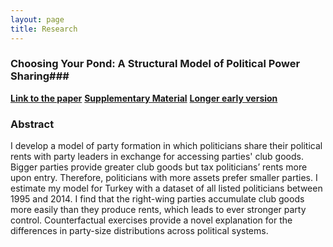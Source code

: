 ```yaml
---
layout: page
title: Research
---
```

### Choosing Your Pond: A Structural Model of Political Power Sharing###



**[Link to the paper](https://selcencakir.github.io/img/Cakir_Pond_October2019.pdf)**
**[Supplementary Material](https://selcencakir.github.io/img/Pond_OnlineAppendix.pdf)**
**[Longer early version](https://selcencakir.github.io/img/Cakir_May2018.pdf)**

### Abstract  ###


I develop a model of party formation in which politicians share their political rents with party leaders in exchange for accessing parties' club goods. Bigger parties provide greater club goods but tax politicians’ rents more upon entry. Therefore, politicians with more assets prefer smaller parties. I estimate my model for Turkey with a dataset of all listed politicians between 1995 and 2014. I find that the right-wing parties accumulate club goods more easily than they produce rents, which leads to ever stronger party control. Counterfactual exercises provide a novel explanation for the differences in party-size distributions across political systems. 
